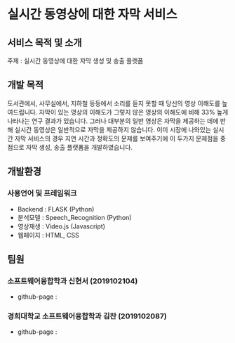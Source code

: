 # 실시간 동영상에 대한 자막 서비스
## 서비스 목적 및 소개 
주제 : 실시간 동영상에 대한 자막 생성 및 송출 플랫폼

## 개발 목적
도서관에서, 사무실에서, 지하철 등등에서 소리를 듣지 못할 때 당신의 영상 이해도를 높여드립니다.
자막이 있는 영상의 이해도가 그렇지 않은 영상의 이해도에 비해 33% 높게 나타나는 연구 결과가 있습니다. 그러나 대부분의 일반 영상은 자막을 제공하는 데에 반해 실시간 동영상은 일반적으로 자막을 제공하지 않습니다.
이미 시장에 나와있는 실시간 자막 서비스의 경우 지연 시간과 정확도의 문제를 보여주기에 이 두가지 문제점을 중점으로 자막 생성, 송출 플랫폼을 개발하였습니다.


## 개발환경
### 사용언어 및 프레임워크
* Backend : FLASK (Python)
* 분석모델 : Speech_Recognition (Python)
* 영상재생 : Video.js (Javascript)
* 웹페이지 : HTML, CSS

## 팀원
### 소프트웨어융합학과 신현서 (2019102104)
* github-page : 

### 경희대학교 소프트웨어융합학과 김찬 (2019102087)
* github-page : 
